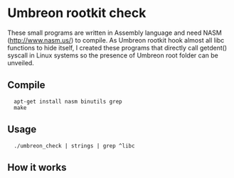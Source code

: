 Umbreon rootkit check
=====================

These small programs are written in Assembly language and need NASM (http://www.nasm.us/) to compile.
As Umbreon rootkit hook almost all libc functions to hide itself, I created these programs that
directly call getdent() syscall in Linux systems so the presence of Umbreon root folder can be unveiled.

## Compile
      apt-get install nasm binutils grep
      make

## Usage
      ./umbreon_check | strings | grep ^libc

## How it works
